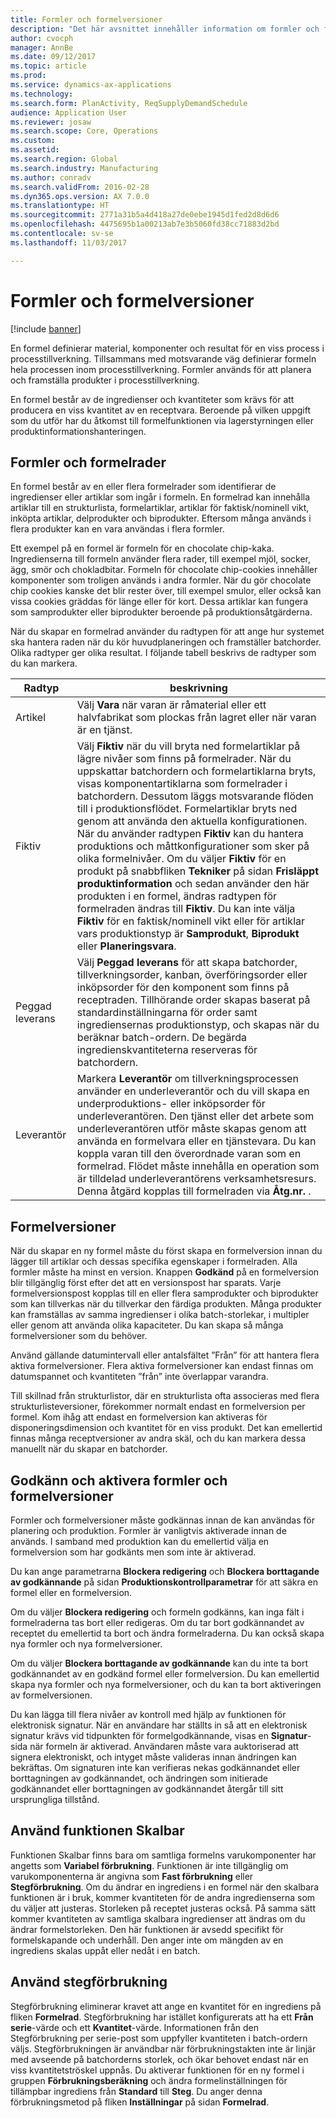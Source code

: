 ```yaml
---
title: Formler och formelversioner
description: "Det här avsnittet innehåller information om formler och formelversioner. En formel definierar material, komponenter och resultat för en viss process i processtillverkning. Formler används för att planera och framställa produkter i processtillverkning."
author: cvocph
manager: AnnBe
ms.date: 09/12/2017
ms.topic: article
ms.prod: 
ms.service: dynamics-ax-applications
ms.technology: 
ms.search.form: PlanActivity, ReqSupplyDemandSchedule
audience: Application User
ms.reviewer: josaw
ms.search.scope: Core, Operations
ms.custom: 
ms.assetid: 
ms.search.region: Global
ms.search.industry: Manufacturing
ms.author: conradv
ms.search.validFrom: 2016-02-28
ms.dyn365.ops.version: AX 7.0.0
ms.translationtype: HT
ms.sourcegitcommit: 2771a31b5a4d418a27de0ebe1945d1fed2d8d6d6
ms.openlocfilehash: 4475695b1a00213ab7e3b5060fd38cc71883d2bd
ms.contentlocale: sv-se
ms.lasthandoff: 11/03/2017

---
```


# <a name="formulas-and-formula-versions"></a>Formler och formelversioner

[!include [banner](../includes/banner.md)]

En formel definierar material, komponenter och resultat för en viss process i processtillverkning. Tillsammans med motsvarande väg definierar formeln hela processen inom processtillverkning. Formler används för att planera och framställa produkter i processtillverkning.

En formel består av de ingredienser och kvantiteter som krävs för att producera en viss kvantitet av en receptvara. Beroende på vilken uppgift som du utför har du åtkomst till formelfunktionen via lagerstyrningen eller produktinformationshanteringen.

## <a name="formulas-and-formula-lines"></a>Formler och formelrader
En formel består av en eller flera formelrader som identifierar de ingredienser eller artiklar som ingår i formeln. En formelrad kan innehålla artiklar till en strukturlista, formelartiklar, artiklar för faktisk/nominell vikt, inköpta artiklar, delprodukter och biprodukter. Eftersom många används i flera produkter kan en vara användas i flera formler.

Ett exempel på en formel är formeln för en chocolate chip-kaka. Ingredienserna till formeln använder flera rader, till exempel mjöl, socker, ägg, smör och chokladbitar. Formeln för chocolate chip-cookies innehåller komponenter som troligen används i andra formler. När du gör chocolate chip cookies kanske det blir rester över, till exempel smulor, eller också kan vissa cookies gräddas för länge eller för kort. Dessa artiklar kan fungera som samprodukter eller biprodukter beroende på produktionsåtgärderna.

När du skapar en formelrad använder du radtypen för att ange hur systemet ska hantera raden när du kör huvudplaneringen och framställer batchorder. Olika radtyper ger olika resultat. I följande tabell beskrivs de radtyper som du kan markera. 

| Radtyp     | beskrivning  |
|---------------|--------------|
| Artikel          | Välj **Vara** när varan är råmaterial eller ett halvfabrikat som plockas från lagret eller när varan är en tjänst. |
| Fiktiv       | Välj **Fiktiv** när du vill bryta ned formelartiklar på lägre nivåer som finns på formelrader. När du uppskattar batchordern och formelartiklarna bryts, visas komponentartiklarna som formelrader i batchordern. Dessutom läggs motsvarande flöden till i produktionsflödet. Formelartiklar bryts ned genom att använda den aktuella konfigurationen. När du använder radtypen **Fiktiv** kan du hantera produktions och måttkonfigurationer som sker på olika formelnivåer. Om du väljer **Fiktiv** för en produkt på snabbfliken **Tekniker** på sidan **Frisläppt produktinformation** och sedan använder den här produkten i en formel, ändras radtypen för formelraden ändras till **Fiktiv**. Du kan inte välja **Fiktiv** för en faktisk/nominell vikt eller för artiklar vars produktionstyp är **Samprodukt**, **Biprodukt** eller **Planeringsvara**. |
| Peggad leverans | Välj **Peggad leverans** för att skapa batchorder, tillverkningsorder, kanban, överföringsorder eller inköpsorder för den komponent som finns på receptraden. Tillhörande order skapas baserat på standardinställningarna för order samt ingrediensernas produktionstyp, och skapas när du beräknar batch-ordern. De begärda ingredienskvantiteterna reserveras för batchordern. |
| Leverantör        | Markera **Leverantör** om tillverkningsprocessen använder en underleverantör och du vill skapa en underproduktions- eller inköpsorder för underleverantören. Den tjänst eller det arbete som underleverantören utför måste skapas genom att använda en formelvara eller en tjänstevara. Du kan koppla varan till den överordnade varan som en formelrad. Flödet måste innehålla en operation som är tilldelad underleverantörens verksamhetsresurs. Denna åtgärd kopplas till formelraden via **Åtg.nr.** . |

## <a name="formula-versions"></a>Formelversioner
När du skapar en ny formel måste du först skapa en formelversion innan du lägger till artiklar och dessas specifika egenskaper i formelraden. Alla formler måste ha minst en version. Knappen **Godkänd** på en formelversion blir tillgänglig först efter det att en versionspost har sparats. Varje formelversionspost kopplas till en eller flera samprodukter och biprodukter som kan tillverkas när du tillverkar den färdiga produkten. Många produkter kan framställas av samma ingredienser i olika batch-storlekar, i multipler eller genom att använda olika kapaciteter. Du kan skapa så många formelversioner som du behöver.

Använd gällande datumintervall eller antalsfältet ”Från” för att hantera flera aktiva formelversioner. Flera aktiva formelversioner kan endast finnas om datumspannet och kvantiteten ”från” inte överlappar varandra.

Till skillnad från strukturlistor, där en strukturlista ofta associeras med flera strukturlisteversioner, förekommer normalt endast en formelversion per formel. Kom ihåg att endast en formelversion kan aktiveras för disponeringsdimension och kvantitet för en viss produkt. Det kan emellertid finnas många receptversioner av andra skäl, och du kan markera dessa manuellt när du skapar en batchorder.

## <a name="approve-and-activate-formulas-and-formula-versions"></a>Godkänn och aktivera formler och formelversioner
Formler och formelversioner måste godkännas innan de kan användas för planering och produktion. Formler är vanligtvis aktiverade innan de används. I samband med produktion kan du emellertid välja en formelversion som har godkänts men som inte är aktiverad.

Du kan ange parametrarna **Blockera redigering** och **Blockera borttagande av godkännande** på sidan **Produktionskontrollparametrar** för att säkra en formel eller en formelversion.

Om du väljer **Blockera redigering** och formeln godkänns, kan inga fält i formelraderna tas bort eller redigeras. Om du tar bort godkännandet av receptet du emellertid ta bort och ändra formelraderna. Du kan också skapa nya formler och nya formelversioner.

Om du väljer **Blockera borttagande av godkännande** kan du inte ta bort godkännandet av en godkänd formel eller formelversion. Du kan emellertid skapa nya formler och nya formelversioner, och du kan ta bort aktiveringen av formelversionen.

Du kan lägga till flera nivåer av kontroll med hjälp av funktionen för elektronisk signatur. När en användare har ställts in så att en elektronisk signatur krävs vid tidpunkten för formelgodkännande, visas en **Signatur**-sida när formeln är aktiverad. Användaren måste vara auktoriserad att signera elektroniskt, och intyget måste valideras innan ändringen kan bekräftas. Om signaturen inte kan verifieras nekas godkännandet eller borttagningen av godkännandet, och ändringen som initierade godkännandet eller borttagningen av godkännandet återgår till sitt ursprungliga tillstånd.

## <a name="use-the-scalable-feature"></a>Använd funktionen Skalbar
Funktionen Skalbar finns bara om samtliga formelns varukomponenter har angetts som **Variabel förbrukning**. Funktionen är inte tillgänglig om varukomponenterna är angivna som **Fast förbrukning** eller **Stegförbrukning**. Om du ändrar en ingrediens i en formel när den skalbara funktionen är i bruk, kommer kvantiteten för de andra ingredienserna som du väljer att justeras. Storleken på receptet justeras också. På samma sätt kommer kvantiteten av samtliga skalbara ingredienser att ändras om du ändrar formelstorleken. Den här funktionen är avsedd specifikt för formelskapande och underhåll. Den anger inte om mängden av en ingrediens skalas uppåt eller nedåt i en batch.

## <a name="use-step-consumption"></a>Använd stegförbrukning
Stegförbrukning eliminerar kravet att ange en kvantitet för en ingrediens på fliken **Formelrad**. Stegförbrukning har istället konfigurerats att ha ett **Från serie**-värde och ett **Kvantitet**-värde. Informationen från den Stegförbrukning per serie-post som uppfyller kvantiteten i batch-ordern väljs. Stegförbrukningen är användbar när förbrukningstakten inte är linjär med avseende på batchorderns storlek, och ökar behovet endast när en viss kvantitetströskel uppnås. Du aktiverar funktionen för en ny formel i gruppen **Förbrukningsberäkning** och ändra formelinställningen för tillämpbar ingrediens från **Standard** till **Steg**. Du anger denna förbrukningsmetod på fliken **Inställningar** på sidan **Formelrad**.

